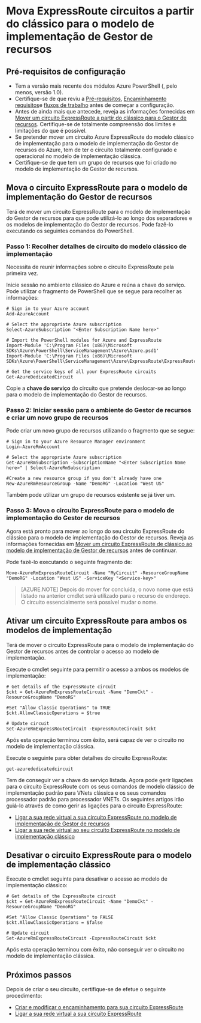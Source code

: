 <properties
   pageTitle="Deslocar-se ExpressRoute circuitos de clássico para o Gestor de recursos | Microsoft Azure"
   description="Esta página descreve como mover um circuito clássico para o modelo de implementação do Gestor de recursos."
   documentationCenter="na"
   services="expressroute"
   authors="ganesr"
   manager="carmonm"
   editor=""
   tags="azure-resource-manager"/>
<tags
   ms.service="expressroute"
   ms.devlang="na"
   ms.topic="article"
   ms.tgt_pltfrm="na"
   ms.workload="infrastructure-services"
   ms.date="10/10/2016"
   ms.author="ganesr"/>


# <a name="move-expressroute-circuits-from-the-classic-to-the-resource-manager-deployment-model"></a>Mova ExpressRoute circuitos a partir do clássico para o modelo de implementação de Gestor de recursos

## <a name="configuration-prerequisites"></a>Pré-requisitos de configuração

- Tem a versão mais recente dos módulos Azure PowerShell (, pelo menos, versão 1.0).
- Certifique-se de que reviu a [Pré-requisitos](expressroute-prerequisites.md), [Encaminhamento requisitos](expressroute-routing.md)e [fluxos de trabalho](expressroute-workflows.md) antes de começar a configuração.
- Antes de ainda mais que antecede, reveja as informações fornecidas em [Mover um circuito ExpressRoute a partir do clássico para o Gestor de recursos](expressroute-move.md). Certifique-se de totalmente compreensão dos limites e limitações do que é possível.
- Se pretender mover um circuito Azure ExpressRoute do modelo clássico de implementação para o modelo de implementação do Gestor de recursos do Azure, tem de ter o circuito totalmente configurado e operacional no modelo de implementação clássica.
- Certifique-se de que tem um grupo de recursos que foi criado no modelo de implementação de Gestor de recursos.

## <a name="move-the-expressroute-circuit-to-the-resource-manager-deployment-model"></a>Mova o circuito ExpressRoute para o modelo de implementação do Gestor de recursos

Terá de mover um circuito ExpressRoute para o modelo de implementação do Gestor de recursos para que pode utilizá-lo ao longo dos separadores e os modelos de implementação do Gestor de recursos. Pode fazê-lo executando os seguintes comandos do PowerShell.

### <a name="step-1-gather-circuit-details-from-the-classic-deployment-model"></a>Passo 1: Recolher detalhes de circuito do modelo clássico de implementação

Necessita de reunir informações sobre o circuito ExpressRoute pela primeira vez.

Inicie sessão no ambiente clássico do Azure e reúna a chave do serviço. Pode utilizar o fragmento de PowerShell que se segue para recolher as informações:

    # Sign in to your Azure account
    Add-AzureAccount

    # Select the appropriate Azure subscription
    Select-AzureSubscription "<Enter Subscription Name here>"

    # Import the PowerShell modules for Azure and ExpressRoute
    Import-Module 'C:\Program Files (x86)\Microsoft SDKs\Azure\PowerShell\ServiceManagement\Azure\Azure.psd1'
    Import-Module 'C:\Program Files (x86)\Microsoft SDKs\Azure\PowerShell\ServiceManagement\Azure\ExpressRoute\ExpressRoute.psd1'

    # Get the service keys of all your ExpressRoute circuits
    Get-AzureDedicatedCircuit

Copie a **chave do serviço** do circuito que pretende deslocar-se ao longo para o modelo de implementação do Gestor de recursos.

### <a name="step-2-sign-in-to-the-resource-manager-environment-and-create-a-new-resource-group"></a>Passo 2: Iniciar sessão para o ambiente do Gestor de recursos e criar um novo grupo de recursos

Pode criar um novo grupo de recursos utilizando o fragmento que se segue:

    # Sign in to your Azure Resource Manager environment
    Login-AzureRmAccount

    # Select the appropriate Azure subscription
    Get-AzureRmSubscription -SubscriptionName "<Enter Subscription Name here>" | Select-AzureRmSubscription

    #Create a new resource group if you don't already have one
    New-AzureRmResourceGroup -Name "DemoRG" -Location "West US"

Também pode utilizar um grupo de recursos existente se já tiver um.

### <a name="step-3-move-the-expressroute-circuit-to-the-resource-manager-deployment-model"></a>Passo 3: Mova o circuito ExpressRoute para o modelo de implementação do Gestor de recursos

Agora está pronto para mover ao longo do seu circuito ExpressRoute do clássico para o modelo de implementação do Gestor de recursos. Reveja as informações fornecidas em [Mover um circuito ExpressRoute de clássico ao modelo de implementação de Gestor de recursos](expressroute-move.md) antes de continuar.

Pode fazê-lo executando o seguinte fragmento de:

    Move-AzureRmExpressRouteCircuit -Name "MyCircuit" -ResourceGroupName "DemoRG" -Location "West US" -ServiceKey "<Service-key>"

>[AZURE.NOTE] Depois do mover for concluída, o novo nome que está listado na anterior cmdlet será utilizado para o recurso de endereço. O circuito essencialmente será possível mudar o nome.

## <a name="enable-an-expressroute-circuit-for-both-deployment-models"></a>Ativar um circuito ExpressRoute para ambos os modelos de implementação

Terá de mover o circuito ExpressRoute para o modelo de implementação do Gestor de recursos antes de controlar o acesso ao modelo de implementação.

Execute o cmdlet seguinte para permitir o acesso a ambos os modelos de implementação:

    # Get details of the ExpressRoute circuit
    $ckt = Get-AzureRmExpressRouteCircuit -Name "DemoCkt" -ResourceGroupName "DemoRG"

    #Set "Allow Classic Operations" to TRUE
    $ckt.AllowClassicOperations = $true

    # Update circuit
    Set-AzureRmExpressRouteCircuit -ExpressRouteCircuit $ckt

Após esta operação terminou com êxito, será capaz de ver o circuito no modelo de implementação clássica.

Execute o seguinte para obter detalhes do circuito ExpressRoute:

    get-azurededicatedcircuit

Tem de conseguir ver a chave do serviço listada. Agora pode gerir ligações para o circuito ExpressRoute com os seus comandos de modelo clássico de implementação padrão para VNets clássica e os seus comandos processador padrão para processador VNETs. Os seguintes artigos irão guiá-lo através de como gerir as ligações para o circuito ExpressRoute:

- [Ligar a sua rede virtual a sua circuito ExpressRoute no modelo de implementação de Gestor de recursos](expressroute-howto-linkvnet-arm.md)
- [Ligar a sua rede virtual ao seu circuito ExpressRoute no modelo de implementação clássico](expressroute-howto-linkvnet-classic.md)


## <a name="disable-the-expressroute-circuit-to-the-classic-deployment-model"></a>Desativar o circuito ExpressRoute para o modelo de implementação clássico

Execute o cmdlet seguinte para desativar o acesso ao modelo de implementação clássico:

    # Get details of the ExpressRoute circuit
    $ckt = Get-AzureRmExpressRouteCircuit -Name "DemoCkt" -ResourceGroupName "DemoRG"

    #Set "Allow Classic Operations" to FALSE
    $ckt.AllowClassicOperations = $false

    # Update circuit
    Set-AzureRmExpressRouteCircuit -ExpressRouteCircuit $ckt

Após esta operação terminou com êxito, não conseguir ver o circuito no modelo de implementação clássica.

## <a name="next-steps"></a>Próximos passos

Depois de criar o seu circuito, certifique-se de efetue o seguinte procedimento:

- [Criar e modificar o encaminhamento para sua circuito ExpressRoute](expressroute-howto-routing-arm.md)
- [Ligar a sua rede virtual a sua circuito ExpressRoute](expressroute-howto-linkvnet-arm.md)
